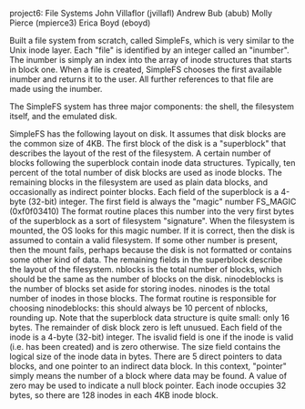 project6: File Systems
John Villaflor (jvillafl)
Andrew Bub (abub)
Molly Pierce (mpierce3)
Erica Boyd (eboyd)

Built a file system from scratch, called SimpleFs, which is very similar to the Unix inode layer. 
Each "file" is identified by an integer called an "inumber".
The inumber is simply an index into the array of inode structures that starts in block one. When a file is
created, SimpleFS chooses the first available inumber and returns it to the user. All further references to that
file are made using the inumber.

The SimpleFS system has three major components: the shell, the filesystem itself, and the emulated disk.

SimpleFS has the following layout on disk. It assumes that disk blocks are the common size of 4KB. The first
block of the disk is a "superblock" that describes the layout of the rest of the filesystem. A certain number of
blocks following the superblock contain inode data structures. Typically, ten percent of the total number of
disk blocks are used as inode blocks. The remaining blocks in the filesystem are used as plain data blocks,
and occasionally as indirect pointer blocks.
Each field of the superblock is a 4-byte (32-bit) integer. The first field is always the "magic" number
FS_MAGIC (0xf0f03410) The format routine places this number into the very first bytes of the superblock as
a sort of filesystem "signature". When the filesystem is mounted, the OS looks for this magic number. If it is
correct, then the disk is assumed to contain a valid filesystem. If some other number is present, then the
mount fails, perhaps because the disk is not formatted or contains some other kind of data.
The remaining fields in the superblock describe the layout of the filesystem. nblocks is the total number of
blocks, which should be the same as the number of blocks on the disk. ninodeblocks is the number of blocks
set aside for storing inodes. ninodes is the total number of inodes in those blocks. The format routine is
responsible for choosing ninodeblocks: this should always be 10 percent of nblocks, rounding up. Note that
the superblock data structure is quite small: only 16 bytes. The remainder of disk block zero is left unusued.
Each field of the inode is a 4-byte (32-bit) integer. The isvalid field is one if the inode is valid (i.e. has been
created) and is zero otherwise. The size field contains the logical size of the inode data in bytes. There are 5
direct pointers to data blocks, and one pointer to an indirect data block. In this context, "pointer" simply
means the number of a block where data may be found. A value of zero may be used to indicate a null block
pointer. Each inode occupies 32 bytes, so there are 128 inodes in each 4KB inode block.
